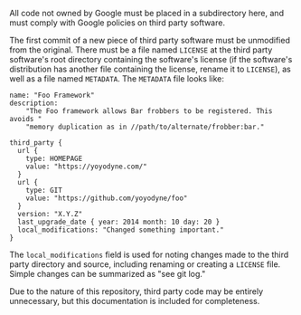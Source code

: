 All code not owned by Google must be placed in a subdirectory here, and must
comply with Google policies on third party software.

The first commit of a new piece of third party software must be unmodified from
the original. There must be a file named `LICENSE` at the third party software's
root directory containing the software's license (if the software's distribution
has another file containing the license, rename it to `LICENSE`), as well as a
file named `METADATA`. The `METADATA` file looks like:

    name: "Foo Framework"
    description:
        "The Foo framework allows Bar frobbers to be registered. This avoids "
        "memory duplication as in //path/to/alternate/frobber:bar."

    third_party {
      url {
        type: HOMEPAGE
        value: "https://yoyodyne.com/"
      }
      url {
        type: GIT
        value: "https://github.com/yoyodyne/foo"
      }
      version: "X.Y.Z"
      last_upgrade_date { year: 2014 month: 10 day: 20 }
      local_modifications: "Changed something important."
    }

The `local_modifications` field is used for noting changes made to the third
party directory and source, including renaming or creating a `LICENSE` file.
Simple changes can be summarized as "see git log."

Due to the nature of this repository, third party code may be entirely
unnecessary, but this documentation is included for completeness.